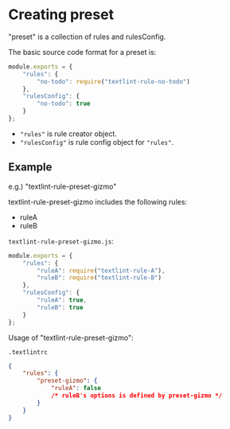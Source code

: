 # Creating preset

"preset" is a collection of rules and rulesConfig.

The basic source code format for a preset is:

```js
module.exports = {
    "rules": {
        "no-todo": require("textlint-rule-no-todo")
    },
    "rulesConfig": {
        "no-todo": true
    }
};
```

- `"rules"` is rule creator object.
- `"rulesConfig"` is rule config object for `"rules"`.

## Example
 
e.g.) "textlint-rule-preset-gizmo"

textlint-rule-preset-gizmo includes the following rules:

- ruleA
- ruleB

`textlint-rule-preset-gizmo.js`: 

```js
module.exports = {
    "rules": {
        "ruleA": require("textlint-rule-A"),
        "ruleB": require("textlint-rule-B")
    },
    "rulesConfig": {
        "ruleA": true,
        "ruleB": true
    }
};
```

Usage of "textlint-rule-preset-gizmo":

`.textlintrc`

```json
{
    "rules": {
        "preset-gizmo": {
            "ruleA": false
            /* ruleB's options is defined by preset-gizmo */
        }
    }
}
```
